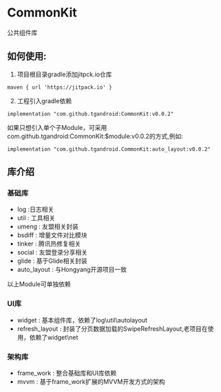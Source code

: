# CommonKit
公共组件库

## 如何使用:
1. 项目根目录gradle添加jitpck.io仓库

` maven { url 'https://jitpack.io' } `

2. 工程引入gradle依赖

` implementation "com.github.tgandroid:CommonKit:v0.0.2" `

  如果只想引入单个子Module，可采用com.github.tgandroid:CommonKit:$module:v0.0.2的方式,例如:
  
` implementation "com.github.tgandroid.CommonKit:auto_layout:v0.0.2" `

## 库介绍
### 基础库
* log :日志相关
* util : 工具相关
* umeng : 友盟相关封装
* bsdiff : 增量文件对比模块
* tinker : 腾讯热修复相关
* social : 友盟登录分享相关
* glide : 基于Glide相关封装
* auto_layout : 与Hongyang开源项目一致

以上Module可单独依赖

### UI库
* widget : 基本组件库，依赖了log\util\autolayout
* refresh_layout : 封装了分页数据加载的SwipeRefreshLayout,老项目在使用，依赖了widget\net

### 架构库
* frame_work : 整合基础库和UI库依赖
* mvvm : 基于frame_work扩展的MVVM开发方式的架构
